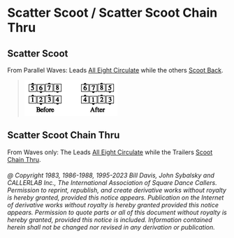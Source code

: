 
# Scatter Scoot / Scatter Scoot Chain Thru

## Scatter Scoot

From Parallel Waves: Leads [All Eight Circulate](../b1/circulate.md) while the others
[Scoot Back](../ms/scoot_back.md).

> 
> ![alt](scatter_scoot.png)
>

## Scatter Scoot Chain Thru

From Waves only: The Leads [All Eight Circulate](../b1/circulate.md)
while the Trailers [Scoot Chain Thru](../a2/scoot_chain_thru.md).

###### @ Copyright 1983, 1986-1988, 1995-2023 Bill Davis, John Sybalsky and CALLERLAB Inc., The International Association of Square Dance Callers. Permission to reprint, republish, and create derivative works without royalty is hereby granted, provided this notice appears. Publication on the Internet of derivative works without royalty is hereby granted provided this notice appears. Permission to quote parts or all of this document without royalty is hereby granted, provided this notice is included. Information contained herein shall not be changed nor revised in any derivation or publication.
